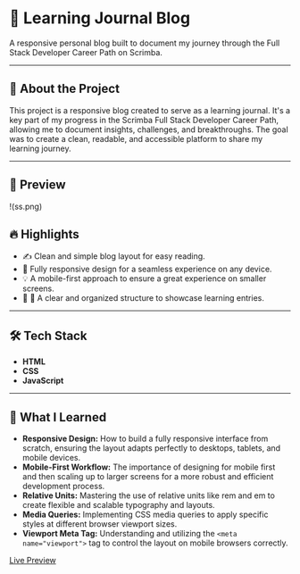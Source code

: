 # 📝 Learning Journal Blog

A responsive personal blog built to document my journey through the Full Stack Developer Career Path on Scrimba.

---

## 🛒 About the Project

This project is a responsive blog created to serve as a learning journal. It's a key part of my progress in the Scrimba Full Stack Developer Career Path, allowing me to document insights, challenges, and breakthroughs. The goal was to create a clean, readable, and accessible platform to share my learning journey.

---

## 📸 Preview

!(ss.png) 

## 🔥 Highlights

- ✍️ Clean and simple blog layout for easy reading.
- 📱 Fully responsive design for a seamless experience on any device.
- 💡 A mobile-first approach to ensure a great experience on smaller screens.
- 📱 📄 A clear and organized structure to showcase learning entries.

---

## 🛠️ Tech Stack

- **HTML**
- **CSS**
- **JavaScript**

---

## 🧠 What I Learned

- **Responsive Design:** How to build a fully responsive interface from scratch, ensuring the layout adapts perfectly to desktops, tablets, and mobile devices.
- **Mobile-First Workflow:** The importance of designing for mobile first and then scaling up to larger screens for a more robust and efficient development process.
- **Relative Units:** Mastering the use of relative units like rem and em to create flexible and scalable typography and layouts.
- **Media Queries:** Implementing CSS media queries to apply specific styles at different browser viewport sizes.
- **Viewport Meta Tag:** Understanding and utilizing the `<meta name="viewport">` tag to control the layout on mobile browsers correctly.

[Live Preview](https://farelx.github.io/Learning-Journal-Blog/)
